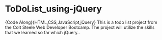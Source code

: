 # ToDoList_using-jQuery
{Code Along}{HTML,CSS,JavaScript,jQuery} This is a todo list project from the Colt Steele Web Developer Bootcamp. The project will utilize the skills that we learned so far which jQuery.. 
